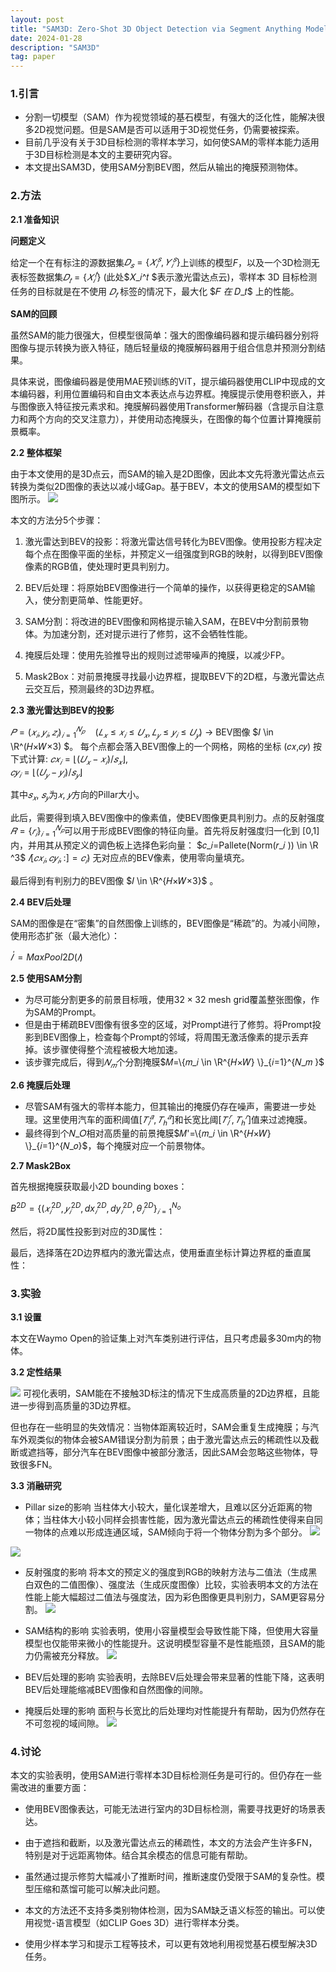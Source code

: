 ```yaml
---
layout: post
title: "SAM3D: Zero-Shot 3D Object Detection via Segment Anything Model"
date: 2024-01-28
description: "SAM3D"
tag: paper
---
```


### 1.引言

- 分割一切模型（SAM）作为视觉领域的基石模型，有强大的泛化性，能解决很多2D视觉问题。但是SAM是否可以适用于3D视觉任务，仍需要被探索。
- 目前几乎没有关于3D目标检测的零样本学习，如何使SAM的零样本能力适用于3D目标检测是本文的主要研究内容。
- 本文提出SAM3D，使用SAM分割BEV图，然后从输出的掩膜预测物体。

### 2.方法

**2.1 准备知识**

**问题定义**

给定一个在有标注的源数据集$𝐷_𝑠=\{𝑋_𝑖^𝑠,𝑌_𝑖^𝑠 \}$上训练的模型$F$，以及一个3D检测无表标签数据集$𝐷_𝑡=\{𝑋_𝑖^𝑡 \}$ (此处$𝑋_𝑖^𝑡 $表示激光雷达点云)，零样本 3D 目标检测任务的目标就是在不使用 $𝐷_𝑡$ 标签的情况下，最大化 $𝐹 $在$ 𝐷_𝑡$ 上的性能。

**SAM的回顾**

虽然SAM的能力很强大，但模型很简单：强大的图像编码器和提示编码器分别将图像与提示转换为嵌入特征，随后轻量级的掩膜解码器用于组合信息并预测分割结果。

具体来说，图像编码器是使用MAE预训练的ViT，提示编码器使用CLIP中现成的文本编码器，利用位置编码和自由文本表达点与边界框。掩膜提示使用卷积嵌入，并与图像嵌入特征按元素求和。掩膜解码器使用Transformer解码器（含提示自注意力和两个方向的交叉注意力），并使用动态掩膜头，在图像的每个位置计算掩膜前景概率。

**2.2 整体框架**

由于本文使用的是3D点云，而SAM的输入是2D图像，因此本文先将激光雷达点云转换为类似2D图像的表达以减小域Gap。基于BEV，本文的使用SAM的模型如下图所示。
![](/images/posts/SAM3D/framework.png)


本文的方法分5个步骤：

1. 激光雷达到BEV的投影：将激光雷达信号转化为BEV图像。使用投影方程决定每个点在图像平面的坐标，并预定义一组强度到RGB的映射，以得到BEV图像像素的RGB值，使处理时更具判别力。

2. BEV后处理：将原始BEV图像进行一个简单的操作，以获得更稳定的SAM输入，使分割更简单、性能更好。
3. SAM分割：将改进的BEV图像和网格提示输入SAM，在BEV中分割前景物体。为加速分割，还对提示进行了修剪，这不会牺牲性能。
4. 掩膜后处理：使用先验推导出的规则过滤带噪声的掩膜，以减少FP。
5. Mask2Box：对前景掩膜寻找最小边界框，提取BEV下的2D框，与激光雷达点云交互后，预测最终的3D边界框。

**2.3 激光雷达到BEV的投影**

$𝑃={(𝑥_𝑖,𝑦_𝑖,𝑧_𝑖 )}_{𝑖=1}^{𝑁_𝑝}  \quad(𝐿_𝑥≤𝑥_𝑖≤𝑈_𝑥, 𝐿_𝑦≤𝑦_𝑖≤𝑈_𝑦 )$  $\rightarrow$ BEV图像 $𝐼 \in \R^(𝐻×𝑊×3) $。
每个点都会落入BEV图像上的一个网格，网格的坐标 (𝑐𝑥,𝑐𝑦) 按下式计算:
$𝑐𝑥_𝑖 =\lfloor (𝑈_𝑥−𝑥_𝑖 )/𝑠_𝑥 \rfloor$,  
$𝑐𝑦_𝑖 =\lfloor (𝑈_𝑦−𝑦_𝑖 )/𝑠_𝑦 \rfloor$

其中$𝑠_𝑥$, $𝑠_𝑦$为$𝑥$, $𝑦$方向的Pillar大小。

此后，需要得到填入BEV图像中的像素值，使BEV图像更具判别力。点的反射强度$𝑅=\{𝑟_𝑖 \}_{𝑖=1}^{𝑁_𝑝}$可以用于形成BEV图像的特征向量。首先将反射强度归一化到 [0,1] 内，并用其从预定义的调色板上选择色彩向量：
$𝑐_𝑖=Pallete⁡(Norm⁡(𝑟_𝑖 )) \in \R ^3$ 
$𝐼[𝑐𝑥_𝑖,𝑐𝑦_𝑖,:]=𝑐_𝑖 )$
无对应点的BEV像素，使用零向量填充。

最后得到有判别力的BEV图像 $𝐼 \in \R^{𝐻×𝑊×3}$ 。


**2.4 BEV后处理**

SAM的图像是在“密集”的自然图像上训练的，BEV图像是“稀疏”的。为减小间隙，使用形态扩张（最大池化）：

$𝐼^′=MaxPool2D(𝐼)$

**2.5 使用SAM分割**

- 为尽可能分割更多的前景目标哦，使用$32\times32$ mesh grid覆盖整张图像，作为SAM的Prompt。
- 但是由于稀疏BEV图像有很多空的区域，对Prompt进行了修剪。将Prompt投影到BEV图像上，检查每个Prompt的邻域，将周围无激活像素的提示丢弃掉。该步骤使得整个流程被极大地加速。
- 该步骤完成后，得到$𝑁_𝑚$个分割掩膜$𝑀=\{𝑚_𝑖 \in \R^{𝐻×𝑊} \}_{𝑖=1}^{𝑁_𝑚 }$

**2.6 掩膜后处理**

- 尽管SAM有强大的零样本能力，但其输出的掩膜仍存在噪声，需要进一步处理。这里使用汽车的面积阈值$[𝑇_𝑙^𝑎,𝑇_ℎ^𝑎 ]$和长宽比阈$[𝑇_𝑙^𝑟,𝑇_ℎ^𝑟 ]$值来过滤掩膜。
- 最终得到个𝑁_𝑂相对高质量的前景掩膜$𝑀'=\{𝑚_𝑖 \in \R^{𝐻×𝑊} \}_{𝑖=1}^{𝑁_𝑜}$，每个掩膜对应一个前景物体。

**2.7 Mask2Box**

首先根据掩膜获取最小2D bounding boxes：

$B^{2D}=\{(𝑥_𝑖^{2D},𝑦_𝑖^{2D},dx_𝑖^{2D},dy_𝑖^{2D},\theta_𝑖^{2D}\}_{𝑖=1}^{N_o}$

然后，将2D属性投影到对应的3D属性：


最后，选择落在2D边界框内的激光雷达点，使用垂直坐标计算边界框的垂直属性：

 

 

### 3.实验

**3.1 设置**

本文在Waymo Open的验证集上对汽车类别进行评估，且只考虑最多30m内的物体。

**3.2 定性结果**

![](/images/posts/SAM3D/visuallization_ret.png)
可视化表明，SAM能在不接触3D标注的情况下生成高质量的2D边界框，且能进一步得到高质量的3D边界框。

但也存在一些明显的失效情况：当物体距离较近时，SAM会重复生成掩膜；与汽车外观类似的物体会被SAM错误分割为前景；由于激光雷达点云的稀疏性以及截断或遮挡等，部分汽车在BEV图像中被部分激活，因此SAM会忽略这些物体，导致很多FN。

**3.3 消融研究**

- Pillar size的影响 当柱体大小较大，量化误差增大，且难以区分近距离的物体；当柱体大小较小同样会损害性能，因为激光雷达点云的稀疏性使得来自同一物体的点难以形成连通区域，SAM倾向于将一个物体分割为多个部分。
![](/images/posts/SAM3D/tb1.png)

![](/images/posts/SAM3D/pillar_size.png)

- 反射强度的影响 将本文的预定义的强度到RGB的映射方法与二值法（生成黑白双色的二值图像）、强度法（生成灰度图像）比较，实验表明本文的方法在性能上能大幅超过二值法与强度法，因为彩色图像更具判别力，SAM更容易分割。
![](/images/posts/SAM3D/tb2.png)



- SAM结构的影响 实验表明，使用小容量模型会导致性能下降，但使用大容量模型也仅能带来微小的性能提升。这说明模型容量不是性能瓶颈，且SAM的能力仍需被充分释放。
![](/images/posts/SAM3D/tb2.png)


- BEV后处理的影响 实验表明，去除BEV后处理会带来显著的性能下降，这表明BEV后处理能缩减BEV图像和自然图像的间隙。

- 掩膜后处理的影响 面积与长宽比的后处理均对性能提升有帮助，因为仍然存在不可忽视的域间隙。
![](/images/posts/SAM3D/tb4.png)

### 4.讨论

本文的实验表明，使用SAM进行零样本3D目标检测任务是可行的。但仍存在一些需改进的重要方面：

- 使用BEV图像表达，可能无法进行室内的3D目标检测，需要寻找更好的场景表达。

- 由于遮挡和截断，以及激光雷达点云的稀疏性，本文的方法会产生许多FN，特别是对于远距离物体。结合其余模态的信息可能有帮助。
- 虽然通过提示修剪大幅减小了推断时间，推断速度仍受限于SAM的复杂性。模型压缩和蒸馏可能可以解决此问题。
- 本文的方法还不支持多类别物体检测，因为SAM缺乏语义标签的输出。可以使用视觉-语言模型（如CLIP Goes 3D）进行零样本分类。
- 使用少样本学习和提示工程等技术，可以更有效地利用视觉基石模型解决3D任务。

